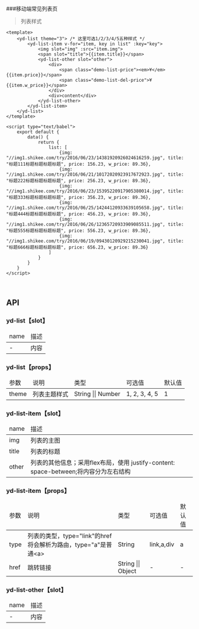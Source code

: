 ###移动端常见列表页

> 列表样式

```
<template>
    <yd-list theme="3"> /* 这里可选1/2/3/4/5五种样式 */
        <yd-list-item v-for="item, key in list" :key="key">
            <img slot="img" :src="item.img">
            <span slot="title">{{item.title}}</span>
            <yd-list-other slot="other">
                <div>
                    <span class="demo-list-price"><em>¥</em>{{item.price}}</span>
                    <span class="demo-list-del-price">¥{{item.w_price}}</span>
                </div>
                <div>content</div>
            </yd-list-other>
        </yd-list-item>
    </yd-list>
</template>

<script type="text/babel">
    export default {
        data() {
            return {
                list: [
                    {img: "//img1.shikee.com/try/2016/06/23/14381920926024616259.jpg", title: "标题111标题标题标题标题", price: 156.23, w_price: 89.36},
                    {img: "//img1.shikee.com/try/2016/06/21/10172020923917672923.jpg", title: "标题222标题标题标题标题", price: 256.23, w_price: 89.36},
                    {img: "//img1.shikee.com/try/2016/06/23/15395220917905380014.jpg", title: "标题333标题标题标题标题", price: 356.23, w_price: 89.36},
                    {img: "//img1.shikee.com/try/2016/06/25/14244120933639105658.jpg", title: "标题444标题标题标题标题", price: 456.23, w_price: 89.36},
                    {img: "//img1.shikee.com/try/2016/06/26/12365720933909085511.jpg", title: "标题555标题标题标题标题", price: 556.23, w_price: 89.36},
                    {img: "//img1.shikee.com/try/2016/06/19/09430120929215230041.jpg", title: "标题666标题标题标题标题", price: 656.23, w_price: 89.36}
                ]
            }
        }
    }
</script>
```

<br/>

<h2>API</h2>
<h3><strong>yd-list</strong>【slot】</h3>
<div class="table">
    <table>
        <thead>
        <tr>
            <td>name</td>
            <td>描述</td>
        </tr>
        </thead>
        <tbody>
        <tr>
            <td>-</td>
            <td>内容</td>
        </tr>
        </tbody>
    </table>
</div>
<h3><strong>yd-list</strong>【props】</h3>
<div class="table">
    <table>
        <thead>
        <tr>
            <td>参数</td>
            <td>说明</td>
            <td>类型</td>
            <td>可选值</td>
            <td>默认值</td>
        </tr>
        </thead>
        <tbody>
        <tr>
            <td>theme</td>
            <td>列表主题样式</td>
            <td>String || Number</td>
            <td><span>1</span>, <span>2</span>, <span>3</span>, <span>4</span>, <span>5</span></td>
            <td>1</td>
        </tr>
        </tbody>
    </table>
</div>
<h3><strong>yd-list-item</strong>【slot】</h3>
<div class="table">
    <table>
        <thead>
        <tr>
            <td>name</td>
            <td>描述</td>
        </tr>
        </thead>
        <tbody>
        <tr>
            <td>img</td>
            <td>列表的主图</td>
        </tr>
        <tr>
            <td>title</td>
            <td>列表的标题</td>
        </tr>
        <tr>
            <td>other</td>
            <td>列表的其他信息；采用flex布局，使用 <span>justify-content: space-between;</span>将内容分为左右结构</td>
        </tr>
        </tbody>
    </table>
</div>
<h3><strong>yd-list-item</strong>【props】</h3>
<div class="table">
    <table>
        <thead>
        <tr>
            <td>参数</td>
            <td>说明</td>
            <td>类型</td>
            <td>可选值</td>
            <td>默认值</td>
        </tr>
        </thead>
        <tbody>
        <tr>
            <td>type</td>
            <td>列表的类型，<span>type="link"</span>的href将会解析为路由，<span>type="a"</span>是普通&lt;a&gt;</td>
            <td>String</td>
            <td><span>link</span>,<span>a</span>,<span>div</span></td>
            <td>a</td>
        </tr>
        <tr>
            <td>href</td>
            <td>跳转链接</td>
            <td>String || Object</td>
            <td>-</td>
            <td>-</td>
        </tr>
        </tbody>
    </table>
</div>
<h3><strong>yd-list-other</strong>【slot】</h3>
<div class="table">
    <table>
        <thead>
        <tr>
            <td>name</td>
            <td>描述</td>
        </tr>
        </thead>
        <tbody>
        <tr>
            <td>-</td>
            <td>内容</td>
        </tr>
        </tbody>
    </table>
</div>

